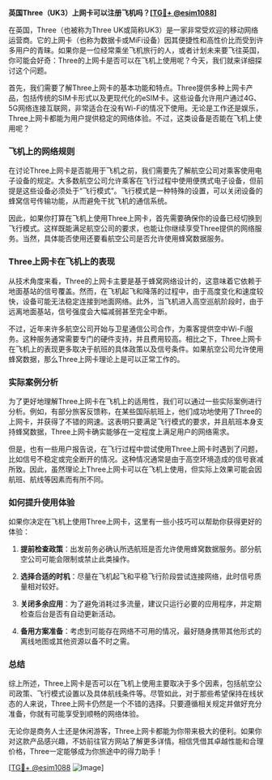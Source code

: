 **英国Three（UK3）上网卡可以注册飞机吗？[[TG💪+ @esim1088](https://t.me/s/esim1088)]**

在英国，Three（也被称为Three UK或简称UK3）是一家非常受欢迎的移动网络运营商。它的上网卡（也称为数据卡或MiFi设备）因其便捷性和高性价比而受到许多用户的青睐。如果你是一位经常乘坐飞机旅行的人，或者计划未来要飞往英国，你可能会好奇：Three的上网卡是否可以在飞机上使用呢？今天，我们就来详细探讨这个问题。

首先，我们需要了解Three上网卡的基本功能和特点。Three提供多种上网卡产品，包括传统的SIM卡形式以及更现代化的eSIM卡。这些设备允许用户通过4G、5G网络连接互联网，非常适合在没有Wi-Fi的情况下使用。无论是工作还是娱乐，Three上网卡都能为用户提供稳定的网络体验。不过，这类设备是否能在飞机上使用呢？

### 飞机上的网络规则

在讨论Three上网卡是否能用于飞机之前，我们需要先了解航空公司对乘客使用电子设备的规定。大多数航空公司允许乘客在飞行过程中使用便携式电子设备，但前提是这些设备必须处于“飞行模式”。飞行模式是一种特殊的设置，可以关闭设备的蜂窝信号传输功能，从而避免干扰飞机的通信系统。

因此，如果你打算在飞机上使用Three上网卡，首先需要确保你的设备已经切换到飞行模式。这样既能满足航空公司的要求，也能让你继续享受Three提供的网络服务。当然，具体能否使用还要看航空公司是否允许使用蜂窝数据服务。

### Three上网卡在飞机上的表现

从技术角度来看，Three的上网卡主要是基于蜂窝网络设计的，这意味着它依赖于地面基站的信号覆盖。然而，在飞机起飞和降落的过程中，由于高度变化和速度较快，设备可能无法稳定连接到地面网络。此外，当飞机进入高空巡航阶段时，由于远离地面基站，信号强度会大幅减弱甚至完全中断。

不过，近年来许多航空公司开始与卫星通信公司合作，为乘客提供空中Wi-Fi服务。这种服务通常需要专门的硬件支持，并且费用较高。相比之下，Three上网卡在飞机上的表现更多取决于航班的具体政策以及信号条件。如果航空公司允许使用蜂窝数据，那么Three上网卡理论上是可以正常工作的。

### 实际案例分析

为了更好地理解Three上网卡在飞机上的适用性，我们可以通过一些实际案例进行分析。例如，有部分旅客反馈称，在某些国际航班上，他们成功地使用了Three的上网卡，并获得了不错的网速。这表明只要满足飞行模式的要求，并且航班本身支持蜂窝数据，Three上网卡确实能够在一定程度上满足用户的网络需求。

但是，也有一些用户报告说，在飞行过程中尝试使用Three上网卡时遇到了问题，比如信号不稳定或完全断开的情况。这种情况通常是由于高空环境造成的信号衰减所致。因此，虽然理论上Three上网卡可以在飞机上使用，但实际上效果可能会因航班、航线等因素而有所不同。

### 如何提升使用体验

如果你决定在飞机上使用Three上网卡，这里有一些小技巧可以帮助你获得更好的体验：

1. **提前检查政策**：出发前务必确认所选航班是否允许使用蜂窝数据服务。部分航空公司可能会限制或禁止此类操作。
   
2. **选择合适的时机**：尽量在飞机起飞和平稳飞行阶段尝试连接网络，此时信号质量相对较好。

3. **关闭多余应用**：为了避免消耗过多流量，建议只运行必要的应用程序，并定期检查后台是否有自动更新活动。

4. **备用方案准备**：考虑到可能存在网络不可用的情况，最好随身携带其他形式的离线地图或其他资源以备不时之需。

### 总结

综上所述，Three上网卡是否可以在飞机上使用主要取决于多个因素，包括航空公司政策、飞行模式设置以及具体航线条件等。尽管如此，对于那些希望保持在线状态的人来说，Three上网卡仍然是一个不错的选择。只要遵循相关规定并做好充分准备，你就有可能享受到顺畅的网络体验。

无论你是商务人士还是休闲游客，Three上网卡都能为你带来极大的便利。如果你对这款产品感兴趣，不妨前往官方网站了解更多详情。相信凭借其卓越性能和合理价格，Three一定能够成为你旅途中的得力助手！

[[TG💪+ @esim1088](https://t.me/s/esim1088) ![Image](https://i.postimg.cc/4NQfJmqS/Snipaste-2025-05-13-00-14-12.png)]